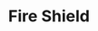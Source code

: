 ---
title: "Fire Shield"

spell:
  schools:
    - name:        "Evocation"
      subschools:  []
      descriptors: ["Fire or Cold"]
  classes:
    - name:  "Sorcerer/Wizard"
      abbr:  "Sor/Wiz"
      level: 4
  domains:
    - name:  "Fire"
      abbr:  "Fire"
      level: 5
    - name:  "Sun"
      abbr:  "Sun"
      level: 4
  components:         [V, S, M/DF]
  castingTime:        "1 standard action"
  range:              "Personal"
  target:             "You"
  duration:           "1 round/level"
  dismissable:        true
  materialComponents: ["A bit of phosphorus for the warm shield; a live firefly or glowworm or the tail portions of four dead ones for the chill shield."]
  description:        |
    This spell wreathes you in flame and causes damage to each creature that attacks you in melee. The flames also protect you from either cold-based or fire-based attacks (your choice).

    Any creature striking you with its body or a handheld weapon deals normal damage, but at the same time the attacker takes 1d6 points of damage +1 point per caster level (maximum +15). This damage is either cold damage (if the shield protects against fire-based attacks) or fire damage (if the shield protects against cold-based attacks). If the attacker has spell resistance, it applies to this effect. Creatures wielding weapons with exceptional reach are not subject to this damage if they attack you.

    When casting this spell, you appear to immolate yourself, but the flames are thin and wispy, giving off light equal to only half the illumination of a normal torch (10 feet). The color of the flames is determined randomly (50% chance of either color)-blue or green if the chill shield is cast, violet or blue if the warm shield is employed. The special powers of each version are as follows.

    Warm Shield: The flames are warm to the touch. You take only half damage from cold-based attacks. If such an attack allows a Reflex save for half damage, you take no damage on a successful save.

    Chill Shield: The flames are cool to the touch. You take only half damage from fire-based attacks. If such an attack allows a Reflex save for half damage, you take no damage on a successful save.
---
